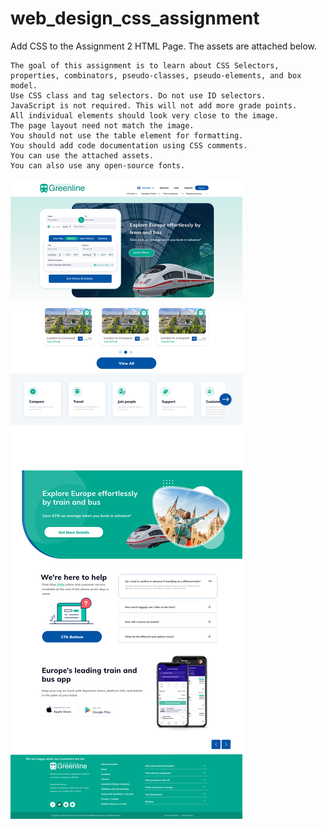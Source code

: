 # web_design_css_assignment

Add CSS to the Assignment 2 HTML Page. The assets are attached below.

    The goal of this assignment is to learn about CSS Selectors, properties, combinators, pseudo-classes, pseudo-elements, and box model.
    Use CSS class and tag selectors. Do not use ID selectors.
    JavaScript is not required. This will not add more grade points.
    All individual elements should look very close to the image.
    The page layout need not match the image.
    You should not use the table element for formatting.
    You should add code documentation using CSS comments.
    You can use the attached assets.
    You can also use any open-source fonts.

![Alt text](<Home Page-1.png>)
